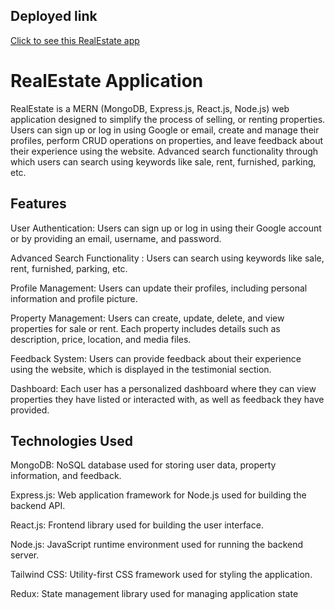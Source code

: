 ## Deployed link
[Click to see this RealEstate app](https://realestate-ftni.onrender.com/)

# RealEstate Application

RealEstate is a MERN (MongoDB, Express.js, React.js, Node.js) web application designed to simplify the process of  selling, or renting properties. Users can sign up or log in using Google or email, create and manage their profiles, perform CRUD operations on properties, and leave feedback about their experience using the website. Advanced search functionality through which users can search using keywords like sale, rent, furnished, parking, etc.

## Features

User Authentication: Users can sign up or log in using their Google account or by providing an email, username, and password.

Advanced Search Functionality : Users can search using keywords like sale, rent, furnished, parking, etc.

Profile Management: Users can update their profiles, including personal information and profile picture.

Property Management: Users can create, update, delete, and view properties for sale or rent. Each property includes details such as description, price, location, and media files.

Feedback System: Users can provide feedback about their experience using the website, which is displayed in the testimonial section.

Dashboard: Each user has a personalized dashboard where they can view properties they have listed or interacted with, as well as feedback they have provided.


## Technologies Used

MongoDB: NoSQL database used for storing user data, property information, and feedback.

Express.js: Web application framework for Node.js used for building the backend API.

React.js: Frontend library used for building the user interface.

Node.js: JavaScript runtime environment used for running the backend server.

Tailwind CSS: Utility-first CSS framework used for styling the application.

Redux: State management library used for managing application state
